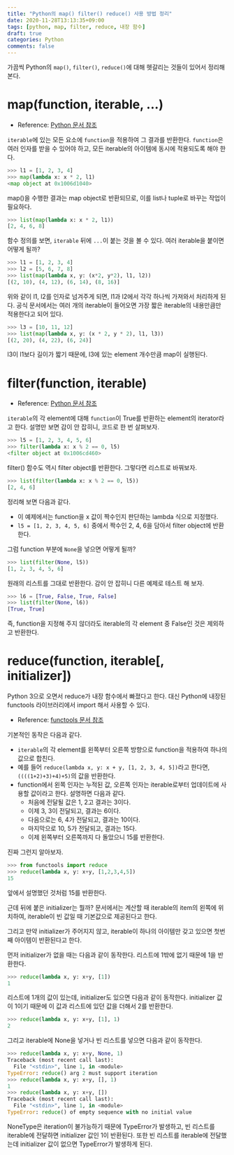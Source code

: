 ```yaml
---
title: "Python의 map() filter() reduce() 사용 방법 정리"
date: 2020-11-28T13:13:35+09:00
tags: [python, map, filter, reduce, 내장 함수]
draft: true
categories: Python
comments: false
---
```


가끔씩 Python의 `map()`, `filter()`, `reduce()`에 대해 헷갈리는 것들이 있어서 정리해 본다.

# map(function, iterable, ...)

* Reference: [Python 문서 참조](https://docs.python.org/3/library/functions.html#map)

`iterable`에 있는 모든 요소에 `function`을 적용하여 그 결과를 반환한다. `function`은 여러 인자를 받을 수 있어야 하고, 모든 iterable의 아이템에 동시에 적용되도록 해야 한다.

```python
>>> l1 = [1, 2, 3, 4]
>>> map(lambda x: x * 2, l1)
<map object at 0x1006d1040>
```

map()을 수행한 결과는 map object로 반환되므로, 이를 list나 tuple로 바꾸는 작업이 필요하다.

```python
>>> list(map(lambda x: x * 2, l1))
[2, 4, 6, 8]
```

함수 정의를 보면, `iterable` 뒤에 `...`이 붙는 것을 볼 수 있다. 여러 iterable을 붙이면 어떻게 될까?

```python
>>> l1 = [1, 2, 3, 4]
>>> l2 = [5, 6, 7, 8]
>>> list(map(lambda x, y: (x*2, y*2), l1, l2))
[(2, 10), (4, 12), (6, 14), (8, 16)]
```

위와 같이 l1, l2를 인자로 넘겨주게 되면, l1과 l2에서 각각 하나씩 가져와서 처리하게 된다. 공식 문서에서는 여러 개의 iterable이 들어오면 가장 짧은 iterable의 내용만큼만 적용한다고 되어 있다. 

```python
>>> l3 = [10, 11, 12]
>>> list(map(lambda x, y: (x * 2, y * 2), l1, l3))
[(2, 20), (4, 22), (6, 24)]
```

l3이 l1보다 길이가 짧기 때문에, l3에 있는 element 개수만큼 map이 실행된다.

# filter(function, iterable)

* Reference: [Python 문서 참조](https://docs.python.org/3/library/functions.html#filter)

`iterable`의 각 element에 대해 `function`이 True를 반환하는 element의 iterator라고 한다. 설명만 보면 감이 안 잡히니, 코드로 한 번 살펴보자.

```python
>>> l5 = [1, 2, 3, 4, 5, 6]
>>> filter(lambda x: x % 2 == 0, l5)
<filter object at 0x1006cd460>
```

filter() 함수도 역시 filter object를 반환한다. 그렇다면 리스트로 바꿔보자.

```python
>>> list(filter(lambda x: x % 2 == 0, l5))
[2, 4, 6]
```

정리해 보면 다음과 같다. 

* 이 예제에서는 function을 x 값이 짝수인지 판단하는 lambda 식으로 지정했다. 
* `l5 = [1, 2, 3, 4, 5, 6]` 중에서 짝수인 2, 4, 6을 담아서 filter object에 반환한다.  

그럼 function 부분에 `None`을 넣으면 어떻게 될까?

```python
>>> list(filter(None, l5))
[1, 2, 3, 4, 5, 6]
```

원래의 리스트를 그대로 반환한다. 감이 안 잡히니 다른 예제로 테스트 해 보자.

```python
>>> l6 = [True, False, True, False]
>>> list(filter(None, l6))
[True, True]
```

즉, function을 지정해 주지 않더라도 iterable의 각 element 중 False인 것은 제외하고 반환한다.

# reduce(function, iterable[, initializer])

Python 3으로 오면서 reduce가 내장 함수에서 빠졌다고 한다. 대신 Python에 내장된 functools 라이브러리에서 import 해서 사용할 수 있다. 

* Reference: [functools 문서 참조](https://docs.python.org/3/library/functools.html#functools.reduce)

기본적인 동작은 다음과 같다. 
* `iterable`의 각 element를 왼쪽부터 오른쪽 방향으로 function을 적용하여 하나의 값으로 합친다.
* 예를 들어 `reduce(lambda x, y: x + y, [1, 2, 3, 4, 5])`라고 한다면, `((((1+2)+3)+4)+5)`의 값을 반환한다. 
* function에서 왼쪽 인자는 누적된 값, 오른쪽 인자는 iterable로부터 업데이트에 사용할 값이라고 한다. 설명하면 다음과 같다. 
    * 처음에 전달될 값은 1, 2고 결과는 3이다.
    * 이제 3, 3이 전달되고, 결과는 6이다.
    * 다음으로는 6, 4가 전달되고, 결과는 10이다.
    * 마지막으로 10, 5가 전달되고, 결과는 15다. 
    * 이제 왼쪽부터 오른쪽까지 다 돌았으니 15를 반환한다. 

진짜 그런지 알아보자.

```python
>>> from functools import reduce
>>> reduce(lambda x, y: x+y, [1,2,3,4,5])
15
```

앞에서 설명했던 것처럼 15를 반환한다. 

근데 뒤에 붙은 initializer는 뭘까? 문서에서는 계산할 때 iterable의 item의 왼쪽에 위치하여, iterable이 빈 값일 때 기본값으로 제공된다고 한다. 

그리고 만약 initializer가 주어지지 않고, iterable이 하나의 아이템만 갖고 있으면 첫번째 아이템이 반환된다고 한다. 

먼저 initializer가 없을 때는 다음과 같이 동작한다. 리스트에 1밖에 없기 때문에 1을 반환한다.

```python
>>> reduce(lambda x, y: x+y, [1])
1
```

리스트에 1개의 값이 있는데, initializer도 있으면 다음과 같이 동작한다. initializer 값이 1이기 때문에 이 값과 리스트에 있던 값을 더해서 2를 반환한다.

```python
>>> reduce(lambda x, y: x+y, [1], 1)
2
```

그리고 iterable에 None을 넣거나 빈 리스트를 넣으면 다음과 같이 동작한다.

```python
>>> reduce(lambda x, y: x+y, None, 1)
Traceback (most recent call last):
  File "<stdin>", line 1, in <module>
TypeError: reduce() arg 2 must support iteration
>>> reduce(lambda x, y: x+y, [], 1)
1
>>> reduce(lambda x, y: x+y, [])
Traceback (most recent call last):
  File "<stdin>", line 1, in <module>
TypeError: reduce() of empty sequence with no initial value
```

NoneType은 iteration이 불가능하기 때문에 TypeError가 발생하고, 빈 리스트를 iterable에 전달하면 initializer 값인 1이 반환된다. 또한 빈 리스트를 iterable에 전달했는데 initializer 값이 없으면 TypeError가 발생하게 된다. 
